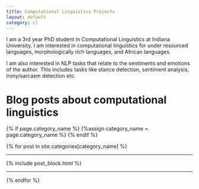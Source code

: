 ```yaml
---
title: Computational Linguistics Projects
layout: default
category: cl
---
```


I am a 3rd year PhD student in Computational Linguistics at Indiana University. I am interested in computational linguistics for under resourced languages, morphologically rich languages, and African languages. 

I am also interested in NLP tasks that relate to the sentiments and emotions of the author. This includes tasks like stance detection, sentiment analysis, irony/sarcasm detection etc. 


# Blog posts about computational linguistics
{% if page.category_name %}
   {%assign category_name = page.category_name %}
{% endif %}


{% for post in site.categories[category_name] %}
  ___
  {% include post_block.html %}
  ___
{% endfor %}

